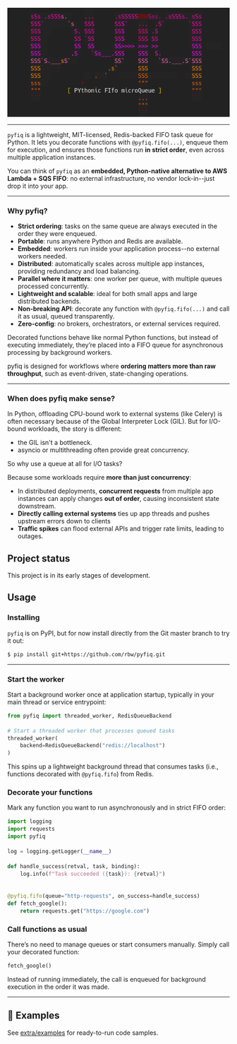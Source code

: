 <p align="center">
  <img src="extra/logo.png" alt="pyfiq Logo" width="592">
</p>

---
`pyfiq` is a lightweight, MIT-licensed, Redis-backed FIFO task queue for Python. It lets you decorate functions with `@pyfiq.fifo(...)`, enqueue them for execution, and ensures those functions run **in strict order**, even across multiple application instances.  

You can think of `pyfiq` as an **embedded, Python-native alternative to AWS Lambda + SQS FIFO**: no external infrastructure, no vendor lock-in--just drop it into your app.

---

### Why pyfiq?  

- **Strict ordering**: tasks on the same queue are always executed in the order they were enqueued.  
- **Portable**: runs anywhere Python and Redis are available.  
- **Embedded**: workers run inside your application process--no external workers needed.  
- **Distributed**: automatically scales across multiple app instances, providing redundancy and load balancing.  
- **Parallel where it matters**: one worker per queue, with multiple queues processed concurrently. 
- **Lightweight and scalable**: ideal for both small apps and large distributed backends.  
- **Non-breaking API**: decorate any function with `@pyfiq.fifo(...)` and call it as usual, queued transparently.  
- **Zero-config**: no brokers, orchestrators, or external services required.  

Decorated functions behave like normal Python functions, but instead of executing immediately, they’re placed into a FIFO queue for asynchronous processing by background workers.  

pyfiq is designed for workflows where **ordering matters more than raw throughput**, such as event-driven, state-changing operations.

---

### When does pyfiq make sense?  

In Python, offloading CPU-bound work to external systems (like Celery) is often necessary because of the Global Interpreter Lock (GIL). But for I/O-bound workloads, the story is different:  
- the GIL isn't a bottleneck.  
- asyncio or multithreading often provide great concurrency.

So why use a queue at all for I/O tasks?  

Because some workloads require **more than just concurrency**:  

- In distributed deployments, **concurrent requests** from multiple app instances can apply changes **out of order**, causing inconsistent state downstream.
- **Directly calling external systems** ties up app threads and pushes upstream errors down to clients
- **Traffic spikes** can flood external APIs and trigger rate limits, leading to outages.  

## Project status

This project is in its early stages of development.

## Usage

### Installing

`pyfiq` is on PyPI, but for now install directly from the Git master branch to try it out:

```bash
$ pip install git+https://github.com/rbw/pyfiq.git
```

---

### Start the worker

Start a background worker once at application startup, typically in your main thread or service entrypoint:

```python
from pyfiq import threaded_worker, RedisQueueBackend

# Start a threaded worker that processes queued tasks
threaded_worker(
    backend=RedisQueueBackend("redis://localhost")
)
```

This spins up a lightweight background thread that consumes tasks (i.e., functions decorated with `@pyfiq.fifo`) from Redis.


### Decorate your functions

Mark any function you want to run asynchronously and in strict FIFO order:

```python
import logging
import requests
import pyfiq

log = logging.getLogger(__name__)

def handle_success(retval, task, binding):
    log.info(f"Task succeeded ({task}): {retval}")


@pyfiq.fifo(queue="http-requests", on_success=handle_success)
def fetch_google():
    return requests.get("https://google.com")
```

### Call functions as usual

There’s no need to manage queues or start consumers manually. Simply call your decorated function:

```python
fetch_google()
```

Instead of running immediately, the call is enqueued for background execution in the order it was made.


---

## 📖 Examples

See [extra/examples](./extra/examples) for ready-to-run code samples.  
